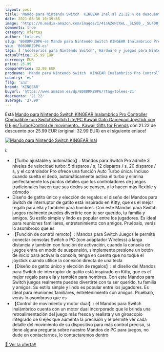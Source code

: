 ```yaml
---
layout: post
title: 'Mando para Nintendo Switch  KINGEAR Inal al 21.22 % de descuento'
date: 2021-08-30 10:39:58
image: 'https://m.media-amazon.com/images/I/41aAZeHcXeL._SL500_._SL400_.jpg'
comments: true
category: ofertas
author: 'tole.es'
slug: 'B08DRRZ9P6-es Mando para Nintendo Switch KINGEAR Inalambrico Pro...'
sku: 'B08DRRZ9P6-es'
tags: [ 'Accesorios para Nintendo Switch','Hardware y juegos para Nintendo Switch','Mandos para Nintendo Switch','Videojuegos','kingear','nintendo', ]
actualPrice: 25.99 EUR
currency: EUR
price: 25.99
comparePrice: 32.99 EUR
prodname: 'Mando para Nintendo Switch  KINGEAR Inalambrico Pro Controller Compatible con Switch/Switch Lite/PC  Kawaii Gato Gamepad Joystick con 6 Ejes/Turbo/Control de movimiento，Kawaii Gifts for Friends'
country: 'es'
flag: '🇪🇸'
brand: 'KINGEAR'
buyurl: 'https://www.amazon.es/dp/B08DRRZ9P6/?tag=tolees-21'
descuento: '21.22'
average: '27.99'
---
```


Está [Mando para Nintendo Switch  KINGEAR Inalambrico Pro Controller Compatible con Switch/Switch Lite/PC  Kawaii Gato Gamepad Joystick con 6 Ejes/Turbo/Control de movimiento，Kawaii Gifts for Friends](https://www.amazon.es/dp/B08DRRZ9P6/?tag=tolees-21) con 21.22 de descuento por 25.99 EUR (original: 32.99 EUR) en el siguiente enlace!

[![Mando para Nintendo Switch  KINGEAR Inal](https://m.media-amazon.com/images/I/41aAZeHcXeL._SL500_._SL400_.jpg)](https://www.amazon.es/dp/B08DRRZ9P6/?tag=tolees-21)

ℹ️:

- 【Turbo ajustable y automático】: Mandos para Switch Pro admite 3 niveles de velocidad turbo: 5 disparos / s, 12 disparos / s, 20 disparos / s, y el controlador Pro ofrece una función Auto Turbo única. Incluso cuando suelta el dedo, automáticamente activa el turbo y elimina perfectamente los puntos débiles que los controladores de juegos tradicionales hacen que sus dedos se cansen, y lo hacen más flexible y cómodo
- Diseño de gatito único y elección de regalos: el diseño del Mandos para Switch de interruptor de gatito está inspirado en Kitty, que es el mejor regalo para ella y también para hombres. Con este Mandos para Switch juegos realmente puedes divertirte con tu ser querido, tu familia y amigos. Su estilo simple y lindo es popular entre los jugadores. Es ideal para reuniones familiares, entretenimiento con amigos. Pruébalo, verás lo asombroso que es
- 【Función de control remoto】: Mandos para Switch Juegos le permite conectar consolas Switch o PC (con adaptador Wireless) a larga distancia y también con función de activación, cuando la consola de juegos entra en modo de suspensión, simplemente presione un botón de inicio para activar la consola, tenga en cuenta que no toque el joystick cuando utilice la conexión directa de una tecla
- 【Diseño de gatito único y elección de regalos】: el diseño del Mandos para Switch de interruptor de gatito está inspirado en Kitty, que es el mejor regalo para ella y también para hombres. Con este Mandos para Switch juegos realmente puedes divertirte con tu ser querido, tu familia y amigos. Su estilo simple y lindo es popular entre los jugadores. Es ideal para reuniones familiares, entretenimiento con amigos. Pruébalo, verás lo asombroso que es
- 【Control de movimiento y motor dual】: el Mandos para Switch inalámbrico cuenta con un motor dual incorporado que le brinda una retroalimentación del juego más fresca y realista y un giroscopio integrado de 6 ejes que aumenta la precisión y le permite ver cada detalle del movimiento de su dispositivo para más control preciso, si tiene alguna pregunta sobre nuestro Mandos de PC para juegos, no dude en contactarnos, lo contactaremos dentro

[🛒 Ver la oferta!!](https://www.amazon.es/dp/B08DRRZ9P6/?tag=tolees-21)
